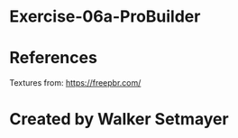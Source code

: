 # Exercise-06a-ProBuilder

# References

Textures from: https://freepbr.com/

# Created by Walker Setmayer
